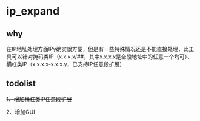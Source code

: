# ip_expand

## why 

在IP地址处理方面IPy确实很方便，但是有一些特殊情况还是不能直接处理，此工具可以针对掩码类IP（x.x.x.x/##，其中x.x.x.x是全段地址中的任意一个均可）、横杠类IP（x.x.x.x-x.x.x.y，已支持IP任意段扩展）



## todolist

~~1、增加横杠类IP任意段扩展~~

2、增加GUI
